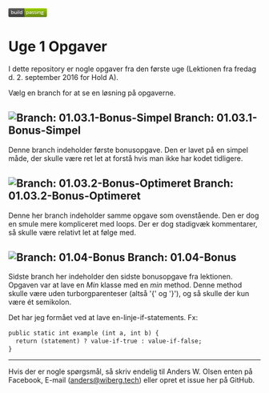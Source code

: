 ![Build](https://raw.githubusercontent.com/travis-ci/travis-api/515ffb8a8a881f18c7e27bf134da81a8de54945f/public/images/result/passing.png)

# Uge 1 Opgaver

I dette repository er nogle opgaver fra den første uge (Lektionen fra fredag d. 2. september 2016 for Hold A).

Vælg en branch for at se en løsning på opgaverne.

## ![Branch: 01.03.1-Bonus-Simpel](https://cdn0.iconfinder.com/data/icons/octicons/1024/git-branch-16.png) Branch: 01.03.1-Bonus-Simpel

Denne branch indeholder første bonusopgave. Den er lavet på en simpel måde, der skulle være ret let at forstå hvis man ikke har kodet tidligere.

## ![Branch: 01.03.2-Bonus-Optimeret](https://cdn0.iconfinder.com/data/icons/octicons/1024/git-branch-16.png) Branch: 01.03.2-Bonus-Optimeret

Denne her branch indeholder samme opgave som ovenstående. Den er dog en smule mere kompliceret med loops. Der er dog stadigvæk kommentarer, så skulle være relativt let at følge med.

## ![Branch: 01.04-Bonus](https://cdn0.iconfinder.com/data/icons/octicons/1024/git-branch-16.png) Branch: 01.04-Bonus

Sidste branch her indeholder den sidste bonusopgave fra lektionen. Opgaven var at lave en _Min_ klasse med en _min_ method. Denne method skulle være uden turborgparenteser (altså '{' og '}'), og så skulle der kun være ét semikolon.

Det har jeg formået ved at lave en-linje-if-statements. Fx:

```
public static int example (int a, int b) {
  return (statement) ? value-if-true : value-if-false;
}
```

---

Hvis der er nogle spørgsmål, så skriv endelig til Anders W. Olsen enten på Facebook, E-mail (anders@wiberg.tech) eller opret et issue her på GitHub.
